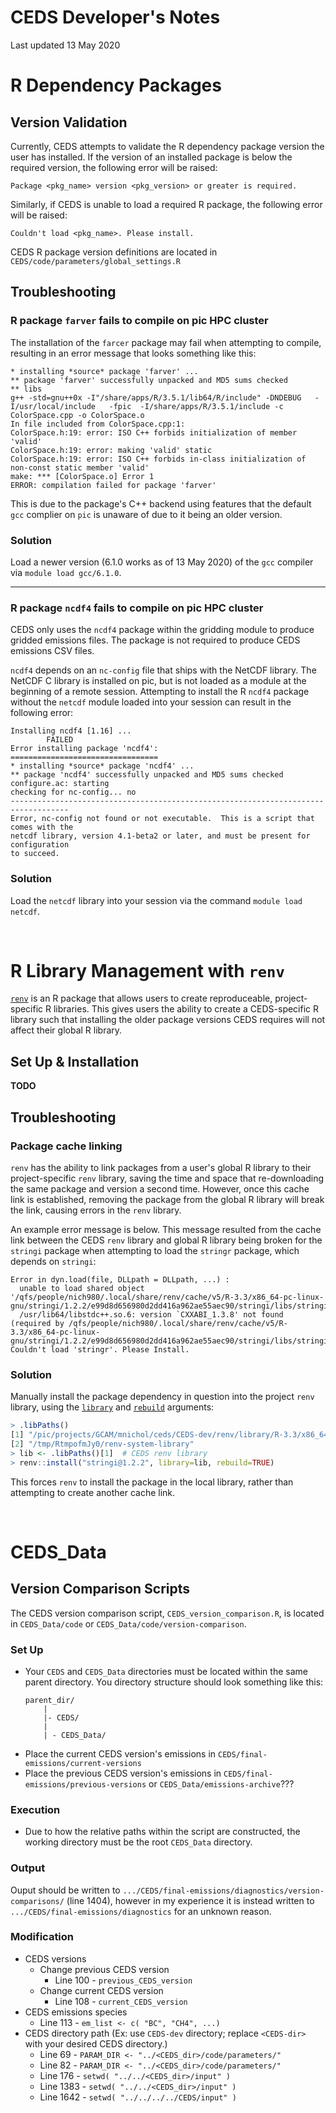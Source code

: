 # CEDS Developer's Notes
Last updated 13 May 2020

# R Dependency Packages
## Version Validation
Currently, CEDS attempts to validate the R dependency package version the user has installed. If the version of an installed package is below the required version, the following error will be raised:
```
Package <pkg_name> version <pkg_version> or greater is required.
```

Similarly, if CEDS is unable to load a required R package, the following error will be raised:
```
Couldn't load <pkg_name>. Please install.
```

CEDS R package version definitions are located in `CEDS/code/parameters/global_settings.R`


## Troubleshooting
### R package `farver` fails to compile on pic HPC cluster
The installation of the `farcer` package may fail when attempting to compile, resulting in an error message that looks something like this:
  ```
  * installing *source* package 'farver' ...
  ** package 'farver' successfully unpacked and MD5 sums checked
  ** libs
  g++ -std=gnu++0x -I"/share/apps/R/3.5.1/lib64/R/include" -DNDEBUG   -I/usr/local/include   -fpic  -I/share/apps/R/3.5.1/include -c     ColorSpace.cpp -o ColorSpace.o
  In file included from ColorSpace.cpp:1:
  ColorSpace.h:19: error: ISO C++ forbids initialization of member 'valid'
  ColorSpace.h:19: error: making 'valid' static
  ColorSpace.h:19: error: ISO C++ forbids in-class initialization of non-const static member 'valid'
  make: *** [ColorSpace.o] Error 1
  ERROR: compilation failed for package 'farver'
  ```

This is due to the package's C++ backend using features that the default `gcc` complier on `pic` is unaware of due to it being an older version. 

### Solution
Load a newer version (6.1.0 works as of 13 May 2020) of the `gcc` compiler via `module load gcc/6.1.0`.
  
  ---
  
### R package `ncdf4` fails to compile on pic HPC cluster
CEDS only uses the `ncdf4` package within the gridding module to produce gridded emissions files. The package is not required to produce CEDS emissions CSV files.
  
`ncdf4` depends on an `nc-config` file that ships with the NetCDF library. The NetCDF C library is installed on pic, but is not loaded as a module at the beginning of a remote session. Attempting to install the R `ncdf4` package without the `netcdf` module loaded into your session can result in the following error:
  ```
  Installing ncdf4 [1.16] ...
          FAILED
  Error installing package 'ncdf4':
  =================================
  * installing *source* package 'ncdf4' ...
  ** package 'ncdf4' successfully unpacked and MD5 sums checked
  configure.ac: starting
  checking for nc-config... no
  -----------------------------------------------------------------------------------
  Error, nc-config not found or not executable.  This is a script that comes with the
  netcdf library, version 4.1-beta2 or later, and must be present for configuration
  to succeed.
  ```
  
### Solution
Load the `netcdf` library into your session via the command `module load netcdf`.

<br>

# R Library Management with `renv`
[`renv`](https://rstudio.github.io/renv/index.html) is an R package that allows users to create reproduceable, project-specific R libraries. This gives users the ability to create a CEDS-specific R library such that installing the older package versions CEDS requires will not affect their global R library.

## Set Up & Installation
**TODO**

## Troubleshooting

### Package cache linking
`renv` has the ability to link packages from a user's global R library to their project-specific `renv` library, saving the time and space that re-downloading the same package and version a second time. However, once this cache link is established, removing the package from the global R library will break the link, causing errors in the `renv` library.

An example error message is below. This message resulted from the cache link between the CEDS `renv` library and global R library being broken for the `stringi` package when attempting to load the `stringr` package, which depends on `stringi`:
```
Error in dyn.load(file, DLLpath = DLLpath, ...) :
  unable to load shared object '/qfs/people/nich980/.local/share/renv/cache/v5/R-3.3/x86_64-pc-linux-gnu/stringi/1.2.2/e99d8d656980d2dd416a962ae55aec90/stringi/libs/stringi.so':
  /usr/lib64/libstdc++.so.6: version `CXXABI_1.3.8' not found (required by /qfs/people/nich980/.local/share/renv/cache/v5/R-3.3/x86_64-pc-linux-gnu/stringi/1.2.2/e99d8d656980d2dd416a962ae55aec90/stringi/libs/stringi.so)
Couldn't load 'stringr'. Please Install.
```
### Solution
Manually install the package dependency in question into the project `renv` library, using the [`library`](https://rstudio.github.io/renv/reference/install.html#arguments) and [`rebuild`](https://rstudio.github.io/renv/reference/install.html#arguments) arguments:
```R
> .libPaths()
[1] "/pic/projects/GCAM/mnichol/ceds/CEDS-dev/renv/library/R-3.3/x86_64-pc-linux-gnu"
[2] "/tmp/RtmpofmJy0/renv-system-library"
> lib <- .libPaths()[1]  # CEDS renv library
> renv::install("stringi@1.2.2", library=lib, rebuild=TRUE)
```
This forces `renv` to install the package in the local library, rather than attempting to create another cache link.

<br>

# CEDS_Data
## Version Comparison Scripts
The CEDS version comparison script, `CEDS_version_comparison.R`, is located in `CEDS_Data/code` or `CEDS_Data/code/version-comparison`.
### Set Up
* Your `CEDS` and `CEDS_Data` directories must be located within the same parent directory. You directory structure should look something like this:
  ```
  parent_dir/
      |
      |- CEDS/
      |
      | - CEDS_Data/
  ```
* Place the current CEDS version's emissions in `CEDS/final-emissions/current-versions`
* Place the previous CEDS version's emissions in `CEDS/final-emissions/previous-versions` or `CEDS_Data/emissions-archive`???

### Execution
* Due to how the relative paths within the script are constructed, the working directory must be the root `CEDS_Data` directory.

### Output
Ouput should be written to `.../CEDS/final-emissions/diagnostics/version-comparisons/` (line 1404), however in my experience it is instead written to `.../CEDS/final-emissions/diagnostics` for an unknown reason.

### Modification
* CEDS versions
  * Change previous CEDS version
    * Line 100 - `previous_CEDS_version`
  * Change current CEDS version
    * Line 108 - `current_CEDS_version`
* CEDS emissions species
  * Line 113 - `em_list <- c( "BC", "CH4", ...)`
* CEDS directory path (Ex: use `CEDS-dev` directory; replace `<CEDS-dir>` with your desired CEDS directory.)
  * Line 69   - `PARAM_DIR <- "../<CEDS_dir>/code/parameters/"`
  * Line 82   - `PARAM_DIR <- "../<CEDS_dir>/code/parameters/"`
  * Line 176  - `setwd( "../../<CEDS_dir>/input" )`
  * Line 1383 - `setwd( "../../<CEDS_dir>/input" )`
  * Line 1642 - `setwd( "../../../../CEDS/input" )`
